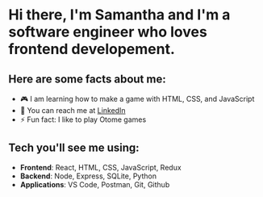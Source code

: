 # Hi there, I'm Samantha and I'm a software engineer who loves frontend developement.

## Here are some facts about me:

- 🎮 I am learning how to make a game with HTML, CSS, and JavaScript
- 📧 You can reach me at [LinkedIn](https://www.linkedin.com/in/samantha-lee-goodman/)
- ⚡ Fun fact: I like to play Otome games

## Tech you'll see me using:

- **Frontend**: React, HTML, CSS, JavaScript, Redux
- **Backend**: Node, Express, SQLite, Python
- **Applications**: VS Code, Postman, Git, Github

